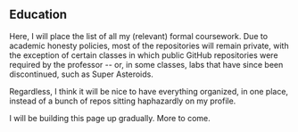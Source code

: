 **Education** 
- 
Here, I will place the list of all my (relevant) formal coursework. Due to academic honesty policies, most of the repositories will remain private, with the exception of certain classes in which public GitHub repositories were required by the professor -- or, in some classes, labs that have since been discontinued, such as Super Asteroids. 

Regardless, I think it will be nice to have everything organized, in one place, instead of a bunch of repos sitting haphazardly on my profile. 

I will be building this page up gradually. More to come. 
